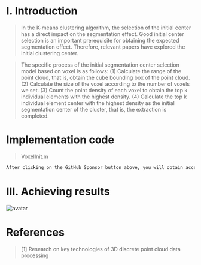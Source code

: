#  I. Introduction 

>  In the K-means clustering algorithm, the selection of the initial center has a direct impact on the segmentation effect. Good initial center selection is an important prerequisite for obtaining the expected segmentation effect. Therefore, relevant papers have explored the initial clustering center. 

>  The specific process of the initial segmentation center selection model based on voxel is as follows: (1) Calculate the range of the point cloud, that is, obtain the cube bounding box of the point cloud. (2) Calculate the size of the voxel according to the number of voxels we set. (3) Count the point density of each voxel to obtain the top k individual elements with the highest density. (4) Calculate the top k individual element center with the highest density as the initial segmentation center of the cluster, that is, the extraction is completed. 

#  Implementation code 

>  VoxelInit.m 

 ```python  
After clicking on the GitHub Sponsor button above, you will obtain access permissions to my private code repository ( https://github.com/slowlon/my_code_bar ) to view this blog code. By searching the code number of this blog, you can find the code you need, code number is: 202402030957405843
 ```  
#  III. Achieving results 

![avatar]( e949c255e6a94db9924d8281e1c04cba.png) 

#  References 

>  [1] Research on key technologies of 3D discrete point cloud data processing 

